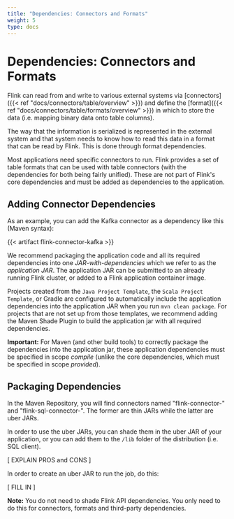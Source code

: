 ```yaml
---
title: "Dependencies: Connectors and Formats"
weight: 5
type: docs
---
```

<!--
Licensed to the Apache Software Foundation (ASF) under one
or more contributor license agreements.  See the NOTICE file
distributed with this work for additional information
regarding copyright ownership.  The ASF licenses this file
to you under the Apache License, Version 2.0 (the
"License"); you may not use this file except in compliance
with the License.  You may obtain a copy of the License at

  http://www.apache.org/licenses/LICENSE-2.0

Unless required by applicable law or agreed to in writing,
software distributed under the License is distributed on an
"AS IS" BASIS, WITHOUT WARRANTIES OR CONDITIONS OF ANY
KIND, either express or implied.  See the License for the
specific language governing permissions and limitations
under the License.
-->

# Dependencies: Connectors and Formats

Flink can read from and write to various external systems via [connectors]({{< ref "docs/connectors/table/overview" >}})
and define the [format]({{< ref "docs/connectors/table/formats/overview" >}}) in which to store the 
data (i.e. mapping binary data onto table columns).  

The way that the information is serialized is represented in the external system and that system needs
to know how to read this data in a format that can be read by Flink.  This is done through format dependencies.

Most applications need specific connectors to run. Flink provides a set of table formats that can be 
used with table connectors (with the dependencies for both being fairly unified). These are not part 
of Flink's core dependencies and must be added as dependencies to the application.

## Adding Connector Dependencies 

As an example, you can add the Kafka connector as a dependency like this (Maven syntax):

{{< artifact flink-connector-kafka >}}

We recommend packaging the application code and all its required dependencies into one *JAR-with-dependencies* 
which we refer to as the *application JAR*. The application JAR can be submitted to an already running 
Flink cluster, or added to a Flink application container image.

Projects created from the `Java Project Template`, the `Scala Project Template`, or Gradle are configured 
to automatically include the application dependencies into the application JAR when you run `mvn clean package`. 
For projects that are not set up from those templates, we recommend adding the Maven Shade Plugin to 
build the application jar with all required dependencies.

**Important:** For Maven (and other build tools) to correctly package the dependencies into the application jar,
these application dependencies must be specified in scope *compile* (unlike the core dependencies, which
must be specified in scope *provided*).

## Packaging Dependencies

In the Maven Repository, you will find connectors named "flink-connector-<NAME>" and
"flink-sql-connector-<NAME>". The former are thin JARs while the latter are uber JARs.

In order to use the uber JARs, you can shade them in the uber JAR of your application, or you can add
them to the `/lib` folder of the distribution (i.e. SQL client).

[ EXPLAIN PROS and CONS ]

In order to create an uber JAR to run the job, do this:

[ FILL IN ]

**Note:** You do not need to shade Flink API dependencies. You only need to do this for connectors,
formats and third-party dependencies.
